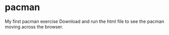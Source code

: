 # pacman
My first pacman exercise
Download and run the html file to see the pacman moving across the browser. 
